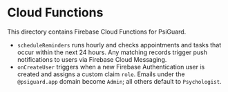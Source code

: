 # Cloud Functions

This directory contains Firebase Cloud Functions for PsiGuard.

* `scheduleReminders` runs hourly and checks appointments and tasks that occur within the next 24 hours. Any matching records trigger push notifications to users via Firebase Cloud Messaging.
* `onCreateUser` triggers when a new Firebase Authentication user is created and assigns a custom claim `role`. Emails under the `@psiguard.app` domain become `Admin`; all others default to `Psychologist`.
